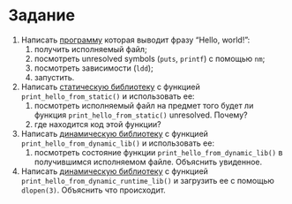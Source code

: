 # Задание

1. Написать [программу](https://github.com/llirik42/NSU-Education/tree/main/OS/CompilationBuildLaunch/src/1) которая выводит фразу “Hello, world!”:
	1. получить исполняемый файл;
	2. посмотреть unresolved symbols (`puts`, `printf`) с помощью `nm`;
	3. посмотреть зависимости (`ldd`);
	4. запустить.
2. Написать [статическую библиотеку](https://github.com/llirik42/NSU-Education/tree/main/OS/CompilationBuildLaunch/src/2) с функцией `print_hello_from_static()` и использовать ее:
	1. посмотреть исполняемый файл на предмет того будет ли функция `print_hello_from_static()` unresolved. Почему?
	2. где находится код этой функции?
3. Написать [динамическую библиотеку](https://github.com/llirik42/NSU-Education/tree/main/OS/CompilationBuildLaunch/src/3) с функцией `print_hello_from_dynamic_lib()` и использовать ее:
	1. посмотреть состояние функции `print_hello_from_dynamic_lib()` в получившимся исполняемом файле. Объяснить увиденное.
4. Написать [динамическую библиотеку](https://github.com/llirik42/NSU-Education/tree/main/OS/CompilationBuildLaunch/src/4) с функцией `print_hello_from_dynamic_runtime_lib()` и загрузить ее с помощью `dlopen(3)`. Объяснить что происходит.